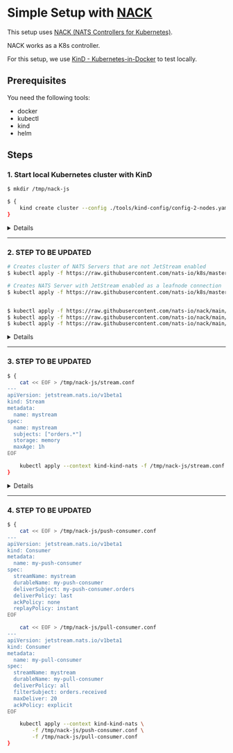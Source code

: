 # Simple Setup with [NACK](https://github.com/nats-io/nack)

This setup uses [NACK (NATS Controllers for Kubernetes)](https://github.com/nats-io/nack).

NACK works as a K8s controller.

For this setup, we use [KinD - Kubernetes-in-Docker](https://kind.sigs.k8s.io/) to test locally.

## Prerequisites

You need the following tools:

- docker
- kubectl
- kind
- helm

## Steps

### 1. Start local Kubernetes cluster with KinD

```bash
$ mkdir /tmp/nack-js

$ {
    kind create cluster --config ./tools/kind-config/config-2-nodes.yaml --name kind-nats
}
```

<details>
<summary>Details</summary>

To be updated

</details>

---

### 2. STEP TO BE UPDATED

```bash
# Creates cluster of NATS Servers that are not JetStream enabled
$ kubectl apply -f https://raw.githubusercontent.com/nats-io/k8s/master/nats-server/simple-nats.yml

# Creates NATS Server with JetStream enabled as a leafnode connection
$ kubectl apply -f https://raw.githubusercontent.com/nats-io/k8s/master/nats-server/nats-js-leaf.yml


$ kubectl apply -f https://raw.githubusercontent.com/nats-io/nack/main/deploy/crds.yml
$ kubectl apply -f https://raw.githubusercontent.com/nats-io/nack/main/deploy/rbac.yml
$ kubectl apply -f https://raw.githubusercontent.com/nats-io/nack/main/deploy/deployment.yml
```

<details>
<summary>Details</summary>

To be updated

</details>

---

### 3. STEP TO BE UPDATED

```bash
$ {
    cat << EOF > /tmp/nack-js/stream.conf
---
apiVersion: jetstream.nats.io/v1beta1
kind: Stream
metadata:
  name: mystream
spec:
  name: mystream
  subjects: ["orders.*"]
  storage: memory
  maxAge: 1h
EOF

    kubectl apply --context kind-kind-nats -f /tmp/nack-js/stream.conf
}
```

<details>
<summary>Details</summary>

To be updated

</details>

---

### 4. STEP TO BE UPDATED

```bash
$ {
    cat << EOF > /tmp/nack-js/push-consumer.conf
---
apiVersion: jetstream.nats.io/v1beta1
kind: Consumer
metadata:
  name: my-push-consumer
spec:
  streamName: mystream
  durableName: my-push-consumer
  deliverSubject: my-push-consumer.orders
  deliverPolicy: last
  ackPolicy: none
  replayPolicy: instant
EOF

    cat << EOF > /tmp/nack-js/pull-consumer.conf
---
apiVersion: jetstream.nats.io/v1beta1
kind: Consumer
metadata:
  name: my-pull-consumer
spec:
  streamName: mystream
  durableName: my-pull-consumer
  deliverPolicy: all
  filterSubject: orders.received
  maxDeliver: 20
  ackPolicy: explicit
EOF

    kubectl apply --context kind-kind-nats \
        -f /tmp/nack-js/push-consumer.conf \
        -f /tmp/nack-js/pull-consumer.conf
}
```
